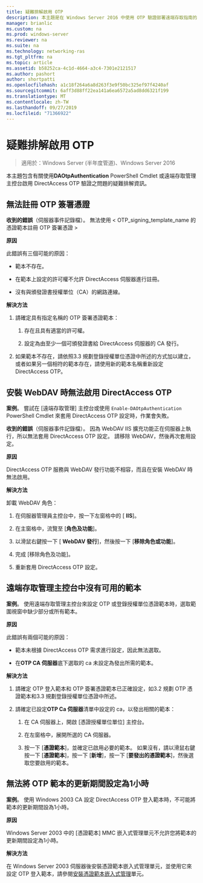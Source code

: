 ```yaml
---
title: 疑難排解啟用 OTP
description: 本主題是在 Windows Server 2016 中使用 OTP 驗證部署遠端存取指南的一部分。
manager: brianlic
ms.custom: na
ms.prod: windows-server
ms.reviewer: na
ms.suite: na
ms.technology: networking-ras
ms.tgt_pltfrm: na
ms.topic: article
ms.assetid: b58252ca-4c1d-4664-a3c4-7301e2121517
ms.author: pashort
author: shortpatti
ms.openlocfilehash: a1c18f264a6a8d263f3e9f50bc325ef97f4240af
ms.sourcegitcommit: 6aff3d88ff22ea141a6ea6572a5ad8dd6321f199
ms.translationtype: MT
ms.contentlocale: zh-TW
ms.lasthandoff: 09/27/2019
ms.locfileid: "71366922"
---
```

# <a name="troubleshooting-enabling-otp"></a>疑難排解啟用 OTP

>適用於：Windows Server (半年度管道)、Windows Server 2016

本主題包含有關使用**DAOtpAuthentication** PowerShell Cmdlet 或遠端存取管理主控台啟用 DirectAccess OTP 驗證之問題的疑難排解資訊。
  
## <a name="failed-to-enroll-the-otp-signing-certificate"></a>無法註冊 OTP 簽署憑證  
**收到的錯誤**（伺服器事件記錄檔）。 無法使用 < OTP_signing_template_name 的憑證範本註冊 OTP 簽署憑證 >  
  
**原因**  
  
此錯誤有三個可能的原因：  
  
-   範本不存在。  
  
-   在範本上設定的許可權不允許 DirectAccess 伺服器進行註冊。  
  
-   沒有與頒發證書授權單位（CA）的網路連線。  
  
**解決方法**  
  
1.  請確定具有指定名稱的 OTP 簽署憑證範本：  
  
    1.  存在且具有適當的許可權。  
  
    2.  設定為由至少一個可頒發證書給 DirectAccess 伺服器的 CA 發行。  
  
2.  如果範本不存在，請依照3.3 規劃登錄授權單位憑證中所述的方式加以建立，或者如果另一個相符的範本存在，請使用新的範本名稱重新設定 DirectAccess OTP。  
  
## <a name="failed-to-enable-directaccess-otp-when-webdav-is-installed"></a>安裝 WebDAV 時無法啟用 DirectAccess OTP  
**案例**。 嘗試在 [遠端存取管理] 主控台或使用 `Enable-DAOtpAuthentication` PowerShell Cmdlet 來套用 DirectAccess OTP 設定時，作業會失敗。  
  
**收到的錯誤**（伺服器事件記錄檔）。 因為 WebDAV IIS 擴充功能正在伺服器上執行，所以無法套用 DirectAccess OTP 設定。 請移除 WebDAV，然後再次套用設定。  
  
**原因**  
  
DirectAccess OTP 服務與 WebDAV 發行功能不相容，而且在安裝 WebDAV 時無法啟用。  
  
**解決方法**  
  
卸載 WebDAV 角色：  
  
1.  在伺服器管理員主控台中，按一下左窗格中的 [ **IIS**]。  
  
2.  在主窗格中，流覽至 [**角色及功能**]。  
  
3.  以滑鼠右鍵按一下 [ **WebDAV 發行**]，然後按一下 [**移除角色或功能**]。  
  
4.  完成 [移除角色及功能]。  
  
5.  重新套用 DirectAccess OTP 設定。  
  
## <a name="no-templates-available-in-the-remote-access-management-console"></a>遠端存取管理主控台中沒有可用的範本  
**案例**。 使用遠端存取管理主控台來設定 OTP 或登錄授權單位憑證範本時，選取範圍視窗中缺少部分或所有範本。  
  
**原因**  
  
此錯誤有兩個可能的原因：  
  
-   範本未根據 DirectAccess OTP 需求進行設定，因此無法選取。  
  
-   在**OTP CA 伺服器**底下選取的 ca 未設定為發出所需的範本。  
  
**解決方法**  
  
1.  請確定 OTP 登入範本和 OTP 簽署憑證範本已正確設定，如3.2 規劃 OTP 憑證範本和3.3 規劃登錄授權單位憑證中所述。  
  
2.  請確定已設定**OTP Ca 伺服器**清單中設定的 ca，以發出相關的範本：  
  
    1.  在 CA 伺服器上，開啟 [憑證授權單位單位] 主控台。  
  
    2.  在左窗格中，展開所選的 CA 伺服器。  
  
    3.  按一下 [**憑證範本**]，並確定已啟用必要的範本。 如果沒有，請以滑鼠右鍵按一下 [**憑證範本**]，按一下 [**新增**]，按一下 [**要發出的憑證範本**]，然後選取您要啟用的範本。  
  
## <a name="cannot-set-renewal-period-of-otp-template-to-1-hour"></a>無法將 OTP 範本的更新期間設定為1小時  
**案例**。 使用 Windows 2003 CA 設定 DirectAccess OTP 登入範本時，不可能將範本的更新期間設為1小時。  
  
**原因**  
  
Windows Server 2003 中的 [憑證範本] MMC 嵌入式管理單元不允許您將範本的更新期間設定為1小時。  
  
**解決方法**  
  
在 Windows Server 2003 伺服器後安裝憑證範本嵌入式管理單元，並使用它來設定 OTP 登入範本，請參閱[安裝憑證範本嵌入式管理](https://technet.microsoft.com/library/cc732445.aspx)單元。  
  


